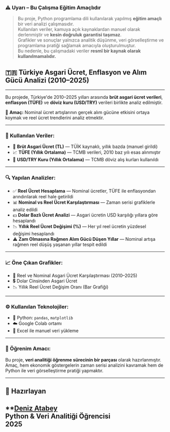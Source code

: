 ### ⚠️ Uyarı – Bu Çalışma Eğitim Amaçlıdır

> Bu proje, Python programlama dili kullanılarak yapılmış **eğitim amaçlı** bir veri analizi çalışmasıdır.  
> Kullanılan veriler, kamuya açık kaynaklardan manuel olarak derlenmiştir ve **kesin doğruluk garantisi taşımaz**.  
> Grafikler ve sonuçlar yalnızca analitik düşünme, veri görselleştirme ve programlama pratiği sağlamak amacıyla oluşturulmuştur.  
> Bu nedenle, bu çalışmadaki veriler **resmî bir kaynak olarak kullanılmamalıdır.**

## 🇹🇷 Türkiye Asgari Ücret, Enflasyon ve Alım Gücü Analizi (2010–2025)

---

Bu projede, Türkiye'de 2010–2025 yılları arasında **brüt asgari ücret verileri**, **enflasyon (TÜFE)** ve **döviz kuru (USD/TRY)** verileri birlikte analiz edilmiştir.

🎯 **Amaç:** Nominal ücret artışlarının gerçek alım gücüne etkisini ortaya koymak ve reel ücret trendlerini analiz etmektir.

---

### 📌 Kullanılan Veriler:

- 🧾 **Brüt Asgari Ücret (TL)** — TÜİK kaynaklı, yıllık bazda (manuel girildi)  
- 📈 **TÜFE (Yıllık Ortalama)** — TCMB verileri, 2010 baz yılı esas alınmıştır  
- 💱 **USD/TRY Kuru (Yıllık Ortalama)** — TCMB döviz alış kurları kullanıldı

---

### 🔍 Yapılan Analizler:

- ✅ **Reel Ücret Hesaplama** — Nominal ücretler, TÜFE ile enflasyondan arındırılarak reel hale getirildi  
- 📊 **Nominal vs Reel Ücret Karşılaştırması** — Zaman serisi grafiklerle analiz edildi  
- 💵 **Dolar Bazlı Ücret Analizi** — Asgari ücretin USD karşılığı yıllara göre hesaplandı  
- 📉 **Yıllık Reel Ücret Değişimi (%)** — Her yıl reel ücretin yüzdesel değişimi hesaplandı  
- ⚠️ **Zam Olmasına Rağmen Alım Gücü Düşen Yıllar** — Nominal artışa rağmen reel düşüş yaşanan yıllar tespit edildi

---

### 📈 Öne Çıkan Grafikler:

- 📌 Reel ve Nominal Asgari Ücret Karşılaştırması (2010–2025)  
- 💲 Dolar Cinsinden Asgari Ücret  
- 📉 Yıllık Reel Ücret Değişim Oranı (Bar Grafiği)

---

### ⚙️ Kullanılan Teknolojiler:

- 🐍 Python: `pandas`, `matplotlib`  
- ☁️ Google Colab ortamı  
- 📂 Excel ile manuel veri yükleme

---

### 🧠 Öğrenim Amacı:

Bu proje, **veri analitiği öğrenme sürecinin bir parçası** olarak hazırlanmıştır.  
Amaç, hem ekonomik göstergelerin zaman serisi analizini kavramak hem de Python ile veri görselleştirme pratiği yapmaktır.

---
## 🧠 Hazırlayan

**[Deniz Atabey](https://www.linkedin.com/in/deniz-atabey-6ba499282/)  
Python & Veri Analitiği Öğrencisi  
2025
---

